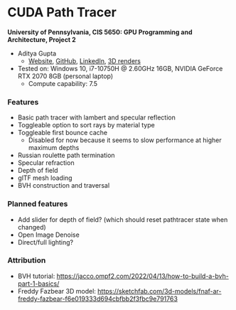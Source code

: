 # CUDA Path Tracer

**University of Pennsylvania, CIS 5650: GPU Programming and Architecture, Project 2**

* Aditya Gupta
  * [Website](http://adityag1.com/), [GitHub](https://github.com/AdityaGupta1), [LinkedIn](https://www.linkedin.com/in/aditya-gupta1/), [3D renders](https://www.instagram.com/sdojhaus/)
* Tested on: Windows 10, i7-10750H @ 2.60GHz 16GB, NVIDIA GeForce RTX 2070 8GB (personal laptop)
  * Compute capability: 7.5

### Features

- Basic path tracer with lambert and specular reflection
- Toggleable option to sort rays by material type
- Toggleable first bounce cache
  - Disabled for now because it seems to slow performance at higher maximum depths
- Russian roulette path termination
- Specular refraction
- Depth of field
- glTF mesh loading
- BVH construction and traversal

### Planned features

- Add slider for depth of field? (which should reset pathtracer state when changed)
- Open Image Denoise
- Direct/full lighting?

### Attribution

- BVH tutorial: https://jacco.ompf2.com/2022/04/13/how-to-build-a-bvh-part-1-basics/
- Freddy Fazbear 3D model: https://sketchfab.com/3d-models/fnaf-ar-freddy-fazbear-f6e019333d694cbfbb2f3fbc9e791763